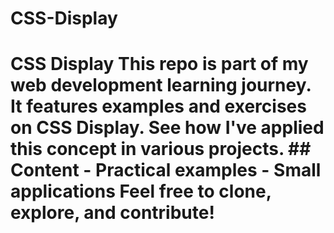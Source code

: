 # CSS-Display
# CSS Display  This repo is part of my web development learning journey. It features examples and exercises on CSS Display.   See how I've applied this concept in various projects.  ## Content - Practical examples - Small applications  Feel free to clone, explore, and contribute!
